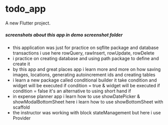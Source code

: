 # todo_app

A new Flutter project.

##### screenshots about this app in demo screenshot folder

- this application was just for practice on sqflite package and database transactions i use here rowQuery, rawInsert, rowUpdate, rowDelete
- i practice on creating database and using path package to define and create it
- by this app and great places app i learn more and more on how saving images, locations, generating autoincrement ids and creating tables
- i learn a new package called conditional builder it take condition and widget will be executed if condition = true & widget will be executed if condition = false
  it's an alternative to using short hand if
- in expense planner app i learn how to use showDatePicker & showModalBottomSheet here i learn how to use showBottomSheet with scaffold
- the instructor was working with block stateManagement but here i use Provider
